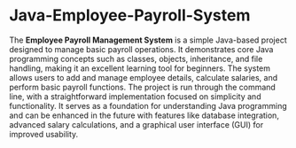 # Java-Employee-Payroll-System
The **Employee Payroll Management System** is a simple Java-based project designed to manage basic payroll operations. It demonstrates core Java programming concepts such as classes, objects, inheritance, and file handling, making it an excellent learning tool for beginners. The system allows users to add and manage employee details, calculate salaries, and perform basic payroll functions. The project is run through the command line, with a straightforward implementation focused on simplicity and functionality. It serves as a foundation for understanding Java programming and can be enhanced in the future with features like database integration, advanced salary calculations, and a graphical user interface (GUI) for improved usability.
